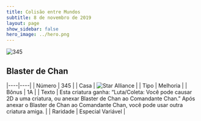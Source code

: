 ```yaml
---
title: Colisão entre Mundos
subtitle: 8 de novembro de 2019
layout: page
show_sidebar: false
hero_image: ../hero.png
---
```


![345](https://cdn.keyforgegame.com/media/card_front/pt/452_345_9MW6Q9822JM5_pt.png)

## Blaster de Chan

|----|----|
| Número | 345 |
| Casa | ![Star Alliance](https://archonarcana.com/images/thumb/7/7d/Star_Alliance.png/22px-Star_Alliance.png "Aliança Estelar") |
| Tipo | Melhoria |
| Bônus | 1A |
| Texto | Esta criatura ganha: “Luta/Coleta:  Você pode causar 2D a uma criatura, ou anexar Blaster de Chan ao Comandante Chan.” Após anexar o Blaster de Chan ao Comandante Chan, você pode usar outra criatura amiga. |
| Raridade | Especial Variável |
